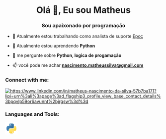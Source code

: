 <h1 align="center">Olá 👋, Eu sou Matheus</h1>
<h3 align="center">Sou apaixonado por programação</h3>

- 🔭 Atualmente estou trabalhando como analista de suporte [Epoc](https://www.epoc.com.br/)

- 🌱 Atualmente estou aprendendo **Python**

- 💬 me pergunte sobre **Python, logica de progamação**

- 📫 você pode me achar **nascimento.matheussilva@gmail.com**

<h3 align="left">Connect with me:</h3>
<p align="left">
<a href="https://linkedin.com/in/https://www.linkedin.com/in/matheus-nascimento-da-silva-57b7ba171?lipi=urn%3ali%3apage%3ad_flagship3_profile_view_base_contact_details%3bpqvlp59or6avunnt%2bjrgsw%3d%3d" target="blank"><img align="center" src="https://raw.githubusercontent.com/rahuldkjain/github-profile-readme-generator/master/src/images/icons/Social/linked-in-alt.svg" alt="https://www.linkedin.com/in/matheus-nascimento-da-silva-57b7ba171?lipi=urn%3ali%3apage%3ad_flagship3_profile_view_base_contact_details%3bpqvlp59or6avunnt%2bjrgsw%3d%3d" height="30" width="40" /></a>
</p>

<h3 align="left">Languages and Tools:</h3>
<p align="left"> <a href="https://www.python.org" target="_blank" rel="noreferrer"> <img src="https://raw.githubusercontent.com/devicons/devicon/master/icons/python/python-original.svg" alt="python" width="40" height="40"/> </a> </p>






<!---
- 👋 Olá meu nome é Matheus @NASCIMENTOMATHEUSSILVA
- 👀 I’m interested in ...
- 🌱 I’m currently learning ...
- 💞️ I’m looking to collaborate on ...
- 📫 How to reach me ...

NASCIMENTOMATHEUSSILVA/NASCIMENTOMATHEUSSILVA is a ✨ special ✨ repository because its `README.md` (this file) appears on your GitHub profile.
You can click the Preview link to take a look at your changes.

